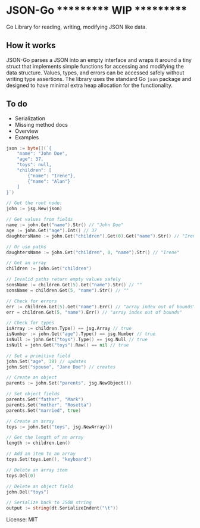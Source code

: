 # JSON-Go  ********* WIP *********

Go Library for reading, writing, modifying JSON like data.

## How it works

JSON-Go parses a JSON into an empty interface and wraps it around a tiny struct that implements simple functions for accessing and modifying the data structure. Values, types, and errors can be accessed safely without writing type assertions. The library uses the standard Go `json` package and designed to have minimal extra heap allocation for the functionality.

## To do
- Serialization
- Missing method docs
- Overview
- Examples

```go
json := byte[](`{
    "name": "John Doe",
    "age": 37,
    "toys": null,
    "children": [
        {"name": "Irene"},
        {"name": "Alan"}
    ]
}`)

// Get the root node:
john := jsg.New(json)

// Get values from fields
name := john.Get("name").Str() // "John Doe"
age := john.Get("age").Int() // 37
daughtersName := john.Get("children").Get(0).Get("name").Str() // "Irene"

// Or use paths
daughtersName := john.Get("children", 0, "name").Str() // "Irene"

// Get an array
children := john.Get("children")

// Invalid paths return empty values safely
sonsName := children.Get(5).Get("name").Str() // ""
sonsName = children.Get(5, "name").Str() // ""

// Check for errors
err := children.Get(5).Get("name").Err() // "array index out of bounds"
err = children.Get(5, "name").Err() // "array index out of bounds"

// Check for types
isArray := children.Type() == jsg.Array // true
isNumber := john.Get("age").Type() == jsg.Number // true
isNull := john.Get("toys").Type() == jsg.Null // true
isNull = john.Get("toys").Raw() == nil // true

// Set a primitive field
john.Set("age", 38) // updates
john.Set("spouse", "Jane Doe") // creates

// Create an object
parents := john.Set("parents", jsg.NewObject())

// Set object fields
parents.Set("father", "Mark")
parents.Set("mother", "Rosetta")
parents.Set("married", true)

// Create an array
toys := john.Set("toys", jsg.NewArray())

// Get the length of an array
length := children.Len()

// Add an item to an array
toys.Set(toys.Len(), "keyboard")

// Delete an array item
toys.Del(0)

// Delete an object field
john.Del("toys")

// Serialize back to JSON string
output := string(dt.SerializeIndent("\t"))
```

License: MIT
